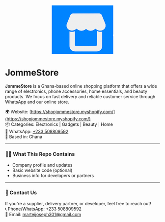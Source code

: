 <p align="center">
  <img src="JommeStore logo.png" alt="JommeStore Logo" width="200"/>
</p>

# JommeStore

**JommeStore** is a Ghana-based online shopping platform that offers a wide range of electronics, phone accessories, home essentials, and beauty products. We focus on fast delivery and reliable customer service through WhatsApp and our online store.

🌍 Website: [https://shopjommestore.myshopify.com/](https://shopjommestore.myshopify.com/)  
📦 Categories: Electronics | Gadgets | Beauty | Home  
📱 WhatsApp: [+233 508809592](https://wa.me/233508809592)  
📍 Based in: Ghana  

---

### 👨‍💻 What This Repo Contains

- Company profile and updates  
- Basic website code (optional)  
- Business info for developers or partners  

---

### 📌 Contact Us

If you're a supplier, delivery partner, or developer, feel free to reach out!  
📞 Phone/WhatsApp: +233 508809592  
📧 Email: marteijoseph301@gmail.com

<meta name="google-site-verification" content="fG87A1mOBL2b-EjHr99xzmkenP6BZT5muuhZuhBoJCU" />
